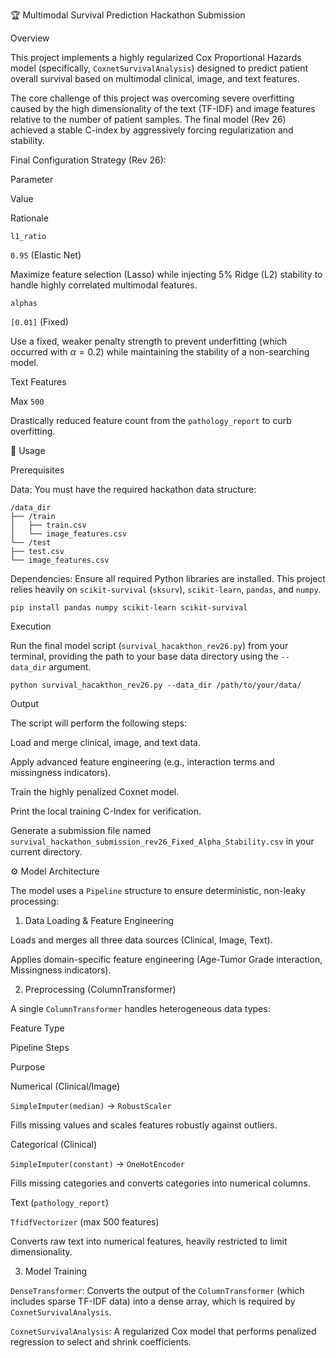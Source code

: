 🏆 Multimodal Survival Prediction Hackathon Submission

Overview

This project implements a highly regularized Cox Proportional Hazards model (specifically, `CoxnetSurvivalAnalysis`) designed to predict patient overall survival based on multimodal clinical, image, and text features.

The core challenge of this project was overcoming severe overfitting caused by the high dimensionality of the text (TF-IDF) and image features relative to the number of patient samples. The final model (Rev 26) achieved a stable C-index by aggressively forcing regularization and stability.

Final Configuration Strategy (Rev 26):

Parameter

Value

Rationale

`l1_ratio`

`0.95` (Elastic Net)

Maximize feature selection (Lasso) while injecting 5% Ridge (L2) stability to handle highly correlated multimodal features.

`alphas`

`[0.01]` (Fixed)

Use a fixed, weaker penalty strength to prevent underfitting (which occurred with $\alpha=0.2$) while maintaining the stability of a non-searching model.

Text Features

Max `500`

Drastically reduced feature count from the `pathology_report` to curb overfitting.

🚀 Usage

Prerequisites

Data: You must have the required hackathon data structure:

```
/data_dir
├── /train
│   ├── train.csv
│   └── image_features.csv
└── /test
├── test.csv
└── image_features.csv
```

Dependencies: Ensure all required Python libraries are installed. This project relies heavily on `scikit-survival` (`sksurv`), `scikit-learn`, `pandas`, and `numpy`.

```
pip install pandas numpy scikit-learn scikit-survival
```

Execution

Run the final model script (`survival_hacakthon_rev26.py`) from your terminal, providing the path to your base data directory using the `--data_dir` argument.

```
python survival_hacakthon_rev26.py --data_dir /path/to/your/data/
```

Output

The script will perform the following steps:

Load and merge clinical, image, and text data.

Apply advanced feature engineering (e.g., interaction terms and missingness indicators).

Train the highly penalized Coxnet model.

Print the local training C-Index for verification.

Generate a submission file named `survival_hackathon_submission_rev26_Fixed_Alpha_Stability.csv` in your current directory.

⚙️ Model Architecture

The model uses a `Pipeline` structure to ensure deterministic, non-leaky processing:

1. Data Loading & Feature Engineering

Loads and merges all three data sources (Clinical, Image, Text).

Applies domain-specific feature engineering (Age-Tumor Grade interaction, Missingness indicators).

2. Preprocessing (ColumnTransformer)

A single `ColumnTransformer` handles heterogeneous data types:

Feature Type

Pipeline Steps

Purpose

Numerical (Clinical/Image)

`SimpleImputer(median)` -> `RobustScaler`

Fills missing values and scales features robustly against outliers.

Categorical (Clinical)

`SimpleImputer(constant)` -> `OneHotEncoder`

Fills missing categories and converts categories into numerical columns.

Text (`pathology_report`)

`TfidfVectorizer` (max 500 features)

Converts raw text into numerical features, heavily restricted to limit dimensionality.

3. Model Training

`DenseTransformer`: Converts the output of the `ColumnTransformer` (which includes sparse TF-IDF data) into a dense array, which is required by `CoxnetSurvivalAnalysis`.

`CoxnetSurvivalAnalysis`: A regularized Cox model that performs penalized regression to select and shrink coefficients.